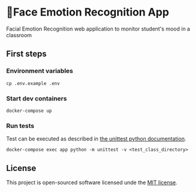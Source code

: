 ﻿# 🔭Face Emotion Recognition App

Facial Emotion Recognition web application to monitor student's mood in a classroom

## First steps

### Environment variables

    cp .env.example .env

### Start dev containers

    docker-compose up

### Run tests
    
Test can be executed as described in [the unittest python documentation](https://docs.python.org/3/library/unittest.html#command-line-interface).
    
    docker-compose exec app python -m unittest -v <test_class_directory>

## License  
  
This project is open-sourced software licensed unde the [MIT license](https://opensource.org/licenses/MIT).
